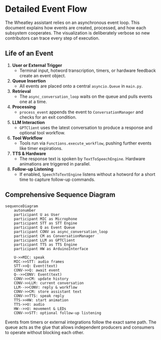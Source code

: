 # Detailed Event Flow

The Wheatley assistant relies on an asynchronous event loop. This document explains how events are created, processed, and how each subsystem cooperates. The visualization is deliberately verbose so new contributors can trace every step of execution.

## Life of an Event

1. **User or External Trigger**
   - Terminal input, hotword transcription, timers, or hardware feedback create an event object.
2. **Queue Insertion**
   - All events are placed onto a central `asyncio.Queue` in `main.py`.
3. **Retrieval**
   - The `async_conversation_loop` waits on the queue and pulls events one at a time.
4. **Processing**
   - `process_event` appends the event to `ConversationManager` and checks for an exit condition.
5. **LLM Interaction**
   - `GPTClient` uses the latest conversation to produce a response and optional tool workflow.
6. **Tool Workflow**
   - Tools run via `Functions.execute_workflow`, pushing further events like timer expirations.
7. **TTS & Hardware**
   - The response text is spoken by `TextToSpeechEngine`. Hardware animations are triggered in parallel.
8. **Follow-up Listening**
   - If enabled, `SpeechToTextEngine` listens without a hotword for a short time to capture follow-up commands.

## Comprehensive Sequence Diagram

```mermaid
sequenceDiagram
    autonumber
    participant U as User
    participant MIC as Microphone
    participant STT as STT Engine
    participant Q as Event Queue
    participant CONV as async_conversation_loop
    participant CM as ConversationManager
    participant LLM as GPTClient
    participant TTS as TTS Engine
    participant HW as ArduinoInterface

    U->>MIC: speak
    MIC->>STT: audio frames
    STT->>Q: Event(text)
    CONV->>Q: await event
    Q-->>CONV: Event(text)
    CONV->>CM: update history
    CONV->>LLM: current conversation
    LLM-->>CONV: reply & workflow
    CONV->>CM: store assistant text
    CONV->>TTS: speak reply
    TTS->>HW: start animation
    TTS->>U: audio
    HW-->>U: movement & LEDs
    CONV->>STT: optional follow-up listening
```

Events from timers or external integrations follow the exact same path. The queue acts as the glue that allows independent producers and consumers to operate without blocking each other.


